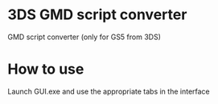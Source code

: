 # 3DS GMD script converter

GMD script converter (only for GS5 from 3DS)


# How to use

Launch GUI.exe and use the appropriate tabs in the interface
